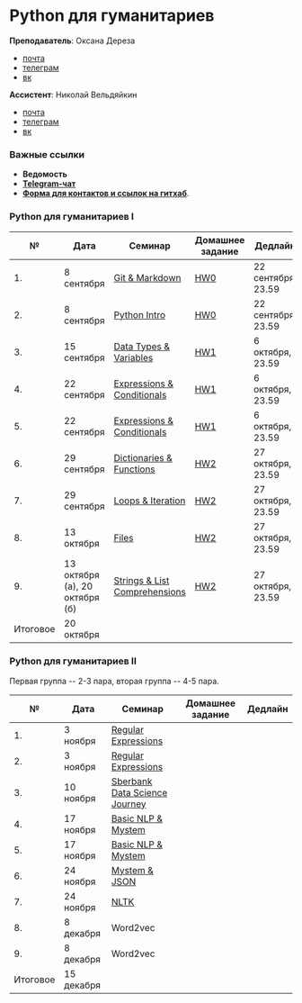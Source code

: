 # Python для гуманитариев

**Преподаватель**: Оксана Дереза

* [почта](mailto:oksana.dereza@gmail.com)
* [телеграм](https://t.me/ancatmara)
* [вк](https://vk.com/ancatmara)

**Ассистент**: Николай Вельдяйкин

* [почта](mailto:noveldyaykin@edu.hse.ru)
* [телеграм](https://t.me/NickVeld)
* [вк](https://vk.com/kolabnya)

### Важные ссылки
* **Ведомость** 
* [**Telegram-чат**](https://t.me/joinchat/ADMP3Udx7TaLyTs_801hCA)
* [**Форма для контактов и ссылок на гитхаб**](https://goo.gl/forms/BzgdQbl5URudUXdV2).

### Python для гуманитариев I

|№| Дата | Семинар | Домашнее задание | Дедлайн |
|-|------|---------|------------------|---------|
|1.|8 сентября| [Git & Markdown](./Classes/1)|[HW0](./Homeworks/HW0.md)|22 сентября, 23.59|
|2.|8 сентября|[Python Intro](./Classes/2)|[HW0](./Homeworks/HW0.md)|22 сентября, 23.59|
|3.|15 сентября|[Data Types & Variables](./Classes/3)|[HW1](./Homeworks/HW1.md)|6 октября, 23.59|
|4.|22 сентября|[Expressions & Conditionals](./Classes/4)|[HW1](./Homeworks/HW1.md)|6 октября, 23.59|
|5.|22 сентября|[Expressions & Conditionals](./Classes/4)|[HW1](./Homeworks/HW1.md)|6 октября, 23.59|
|6.|29 сентября|[Dictionaries & Functions](./Classes/5)|[HW2](./Homeworks/HW2.md)|27 октября, 23.59|
|7.|29 сентября|[Loops & Iteration](./Classes/6)|[HW2](./Homeworks/HW2.md)|27 октября, 23.59|
|8.|13 октября|[Files](./Classes/7)|[HW2](./Homeworks/HW2.md)|27 октября, 23.59|
|9.|13 октября (а), 20 октября (б)|[Strings & List Comprehensions](./Classes/8)|[HW2](./Homeworks/HW2.md)|27 октября, 23.59|
|Итоговое|20 октября||||

### Python для гуманитариев II

Первая группа -- 2-3 пара, вторая группа -- 4-5 пара.

|№| Дата | Семинар | Домашнее задание | Дедлайн |
|-|------|---------|------------------|---------|
|1.|3 ноября|[Regular Expressions](./Classes/9-10)|||
|2.|3 ноября|[Regular Expressions](./Classes/9-10)|||
|3.|10 ноября|[Sberbank Data Science Journey](https://sdsj.sberbank.ai/ru/day)|||
|4.|17 ноября|[Basic NLP & Mystem](./Classes/11)|||
|5.|17 ноября|[Basic NLP & Mystem](./Classes/11)|||
|6.|24 ноября|[Mystem & JSON](./Classes/12)|||
|7.|24 ноября|[NLTK](./Classes/14)||
|8.|8 декабря|Word2vec||
|9.|8 декабря|Word2vec|||
|Итоговое|15 декабря||||
